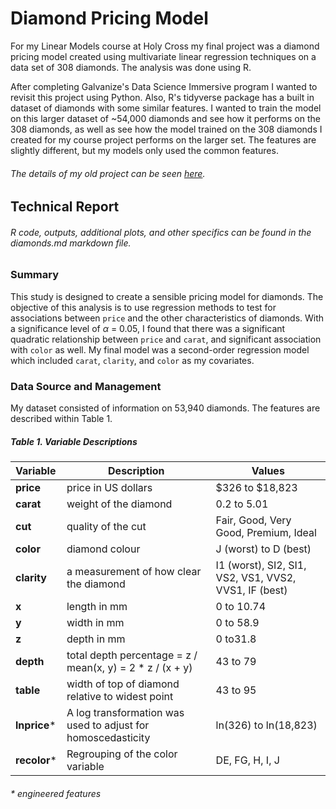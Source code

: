 # Diamond Pricing Model

For my Linear Models course at Holy Cross my final project was a diamond pricing
model created using multivariate linear regression techniques on a data set of 
308 diamonds. The analysis was done using R. 

After completing Galvanize's Data Science Immersive program I wanted to revisit
this project using Python. Also, R's tidyverse package has a built in dataset
of diamonds with some similar features. I wanted to train the model on this 
larger dataset of ~54,000 diamonds and see how it performs on the 308 diamonds,
as well as see how the model trained on the 308 diamonds I created for my course
project performs on the larger set. The features are slightly different, but my 
models only used the common features. 

###### The details of my old project can be seen [here].

[here]: https://github.com/benedictaquino/r-diamond-project

## Technical Report
###### R code, outputs, additional plots, and other specifics can be found in the diamonds.md markdown file.

### Summary

This study is designed to create a sensible pricing model for diamonds. The objective of this analysis is to use regression methods to test for associations between `price` and the other characteristics of diamonds. With a significance level of *α* = 0.05, I found that there was a significant quadratic relationship between `price` and `carat`, and significant association with `color` as well. My final model was a second-order regression model which included `carat`, `clarity`, and `color` as my covariates.

### Data Source and Management

My dataset consisted of information on 53,940 diamonds. The features are described within Table 1.

##### Table 1. Variable Descriptions

| Variable  |    Description       |Values|
|:----------|----------------------|------------------------|
|**price**|price in US dollars|$326 to $18,823|
|**carat**|weight of the diamond|0.2 to 5.01|
|**cut**|quality of the cut|Fair, Good, Very Good, Premium, Ideal|
|**color**|diamond colour|J (worst) to D (best)|
|**clarity**|a measurement of how clear the diamond|I1 (worst), SI2, SI1, VS2, VS1, VVS2, VVS1, IF (best)|
|**x**|length in mm|0 to 10.74|
|**y**|width in mm |0 to 58.9|
|**z**|depth in mm |0 to31.8|
|**depth**|total depth percentage = z / mean(x, y) = 2 * z / (x + y)|43 to 79|
|**table**|width of top of diamond relative to widest point|43 to 95|
|**lnprice***|A log transformation was used to adjust for homoscedasticity|ln(326) to ln(18,823)|
|**recolor***|Regrouping of the color variable|DE, FG, H, I, J|
###### * engineered features